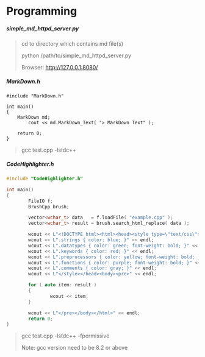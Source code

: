 # Programming


##### simple_md_httpd_server.py
> cd to directory which contains md file(s)
>
> python /path/to/simple_md_httpd_server.py
>
> Browser: http://127.0.0.1:8080/
>

##### MarkDown.h
```
#include "MarkDown.h"

int main()
{
	MarkDown md;
        cout << md.MarkDown_Text( "> MarkDown Text" );

	return 0;
}
```
>
> gcc test.cpp -lstdc++
>

##### CodeHighlighter.h
```cpp
#include "CodeHighlighter.h"

int main()
{
        FileIO f;
        BrushCpp brush;

        vector<wchar_t> data   = f.loadFile( "example.cpp" );
        vector<wchar_t> result = brush.search_html_replace( data );

        wcout << L"<!DOCTYPE html><html><head><style type=\"text/css\">" << endl;
        wcout << L".strings { color: blue; }" << endl;
        wcout << L".datatypes { color: green; font-weight: bold; }" << endl;
        wcout << L".keywords { color: red; }" << endl;
        wcout << L".preprocessors { color: yellow; font-weight: bold; }" << endl;
        wcout << L".functions { color: purple; font-weight: bold; }" << endl;
        wcout << L".comments { color: gray; }" << endl;
        wcout << L"</style></head><body><pre>" << endl;

        for ( auto item: result )
        {
                wcout << item;
        }

        wcout << L"</pre></body></html>" << endl;
        return 0;
}
```
>
> gcc test.cpp -lstdc++ -fpermissive
>
> Note: gcc version need to be 8.2 or above
>

